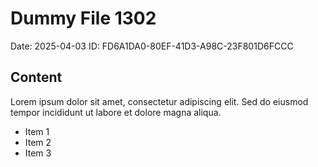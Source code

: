 # Dummy File 1302

Date: 2025-04-03
ID: FD6A1DA0-80EF-41D3-A98C-23F801D6FCCC

## Content

Lorem ipsum dolor sit amet, consectetur adipiscing elit.
Sed do eiusmod tempor incididunt ut labore et dolore magna aliqua.

* Item 1
* Item 2
* Item 3

